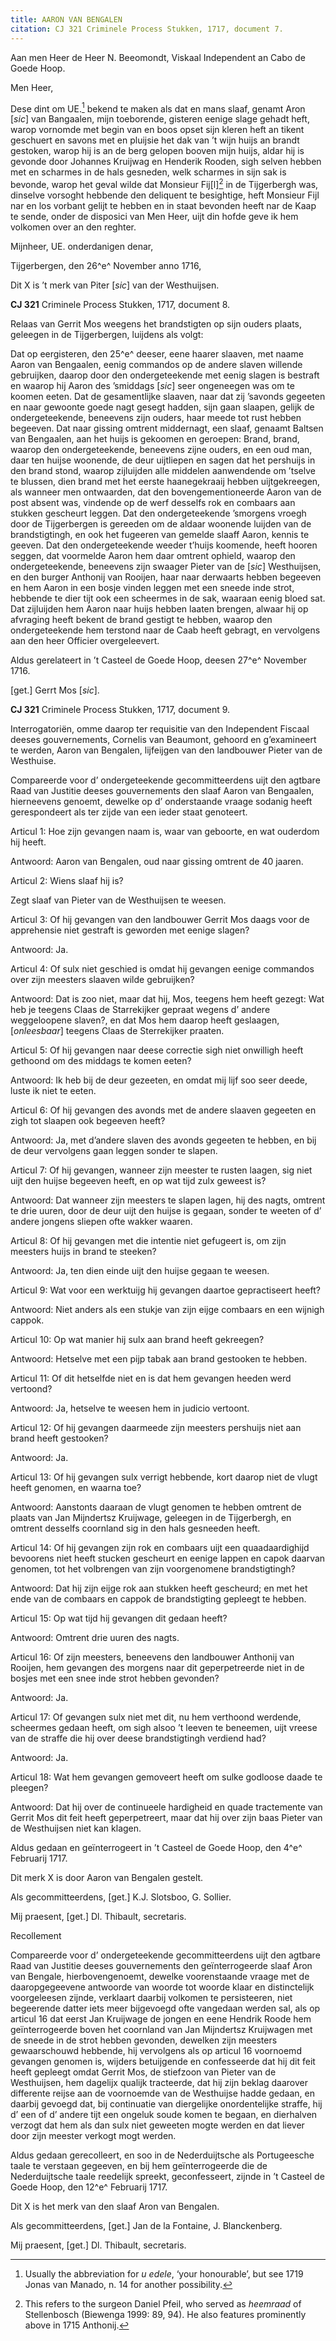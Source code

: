 ```yaml
---
title: AARON VAN BENGALEN
citation: CJ 321 Criminele Process Stukken, 1717, document 7.
---
```


Aan men Heer de Heer N. Beeomondt, Viskaal Independent an Cabo de Goede Hoop.

Men Heer,

Dese dint om UE.[^1] bekend te maken als dat en mans slaaf, genamt Aron \[*sic*\] van Bangaalen, mijn toeborende, gisteren eenige slage gehadt heft, warop vornomde met begin van en boos opset sijn kleren heft an tikent geschuert en savons met en pluijsie het dak van ’t wijn huijs an brandt gestoken, warop hij is an de berg gelopen booven mijn huijs, aldar hij is gevonde door Johannes Kruijwag en Henderik Rooden, sigh selven hebben met en scharmes in de hals gesneden, welk scharmes in sijn sak is bevonde, warop het geval wilde dat Monsieur Fij\[l\]​[^2] in de Tijgerbergh was, dinselve vorsoght hebbende den deliquent te besightige, heft Monsieur Fijl nar en los vorbant gelijt te hebben en in staat bevonden heeft nar de Kaap te sende, onder de disposici van Men Heer, uijt din hofde geve ik hem volkomen over an den reghter.

Mijnheer, UE. onderdanigen denar,

Tijgerbergen, den 26^e^ November anno 1716,

Dit X is ’t merk van Piter \[*sic*\] van der Westhuijsen.

**CJ 321** Criminele Process Stukken, 1717, document 8.

Relaas van Gerrit Mos weegens het brandstigten op sijn ouders plaats, geleegen in de Tijgerbergen, luijdens als volgt:

Dat op eergisteren, den 25^e^ deeser, eene haarer slaaven, met naame Aaron van Bengaalen, eenig commandos op de andere slaven willende gebruijken, daarop door den ondergeteekende met eenig slagen is bestraft en waarop hij Aaron des ’smiddags \[*sic*\] seer ongeneegen was om te koomen eeten. Dat de gesamentlijke slaaven, naar dat zij ’savonds gegeeten en naar gewoonte goede nagt gesegt hadden, sijn gaan slaapen, gelijk de ondergeteekende, beneevens zijn ouders, haar meede tot rust hebben begeeven. Dat naar gissing omtrent middernagt, een slaaf, genaamt Baltsen van Bengaalen, aan het huijs is gekoomen en geroepen: Brand, brand, waarop den ondergeteekende, beneevens zijne ouders, en een oud man, daar ten huijse woonende, de deur uijtliepen en sagen dat het pershuijs in den brand stond, waarop zijluijden alle middelen aanwendende om ’tselve te blussen, dien brand met het eerste haanegekraaij hebben uijtgekreegen, als wanneer men ontwaarden, dat den bovengementioneerde Aaron van de post absent was, vindende op de werf desselfs rok en combaars aan stukken gescheurt leggen. Dat den ondergeteekende ’smorgens vroegh door de Tijgerbergen is gereeden om de aldaar woonende luijden van de brandstigtingh, en ook het fugeeren van gemelde slaaff Aaron, kennis te geeven. Dat den ondergeteekende weeder t’huijs koomende, heeft hooren seggen, dat voormelde Aaron hem daar omtrent ophield, waarop den ondergeteekende, beneevens zijn swaager Pieter van de \[*sic*\] Westhuijsen, en den burger Anthonij van Rooijen, haar naar derwaarts hebben begeeven en hem Aaron in een bosje vinden leggen met een sneede inde strot, hebbende te dier tijt ook een scheermes in de sak, waaraan eenig bloed sat. Dat zijluijden hem Aaron naar huijs hebben laaten brengen, alwaar hij op afvraging heeft bekent de brand gestigt te hebben, waarop den ondergeteekende hem terstond naar de Caab heeft gebragt, en vervolgens aan den heer Officier overgeleevert.

Aldus gerelateert in ’t Casteel de Goede Hoop, deesen 27^e^ November 1716.

\[get.\] Gerrt Mos \[*sic*\].

**CJ 321** Criminele Process Stukken, 1717, document 9.

Interrogatoriën, omme daarop ter requisitie van den Independent Fiscaal deeses gouvernements, Cornelis van Beaumont, gehoord en g’examineert te werden, Aaron van Bengalen, lijfeijgen van den landbouwer Pieter van de Westhuise.

Compareerde voor d’ ondergeteekende gecommitteerdens uijt den agtbare Raad van Justitie deeses gouvernements den slaaf Aaron van Bengaalen, hierneevens genoemt, dewelke op d’ onderstaande vraage sodanig heeft gerespondeert als ter zijde van een ieder staat genoteert.

Articul 1: Hoe zijn gevangen naam is, waar van geboorte, en wat ouderdom hij heeft.

Antwoord: Aaron van Bengalen, oud naar gissing omtrent de 40 jaaren.

Articul 2: Wiens slaaf hij is?

Zegt slaaf van Pieter van de Westhuijsen te weesen.

Articul 3: Of hij gevangen van den landbouwer Gerrit Mos daags voor de apprehensie niet gestraft is geworden met eenige slagen?

Antwoord: Ja.

Articul 4: Of sulx niet geschied is omdat hij gevangen eenige commandos over zijn meesters slaaven wilde gebruijken?

Antwoord: Dat is zoo niet, maar dat hij, Mos, teegens hem heeft gezegt: Wat heb je teegens Claas de Starrekijker gepraat wegens d’ andere weggeloopene slaven?, en dat Mos hem daarop heeft geslaagen, \[*onleesbaar*\] teegens Claas de Sterrekijker praaten.

Articul 5: Of hij gevangen naar deese correctie sigh niet onwilligh heeft gethoond om des middags te komen eeten?

Antwoord: Ik heb bij de deur gezeeten, en omdat mij lijf soo seer deede, luste ik niet te eeten.

Articul 6: Of hij gevangen des avonds met de andere slaaven gegeeten en zigh tot slaapen ook begeeven heeft?

Antwoord: Ja, met d’andere slaven des avonds gegeeten te hebben, en bij de deur vervolgens gaan leggen sonder te slapen.

Articul 7: Of hij gevangen, wanneer zijn meester te rusten laagen, sig niet uijt den huijse begeeven heeft, en op wat tijd zulx geweest is?

Antwoord: Dat wanneer zijn meesters te slapen lagen, hij des nagts, omtrent te drie uuren, door de deur uijt den huijse is gegaan, sonder te weeten of d’ andere jongens sliepen ofte wakker waaren.

Articul 8: Of hij gevangen met die intentie niet gefugeert is, om zijn meesters huijs in brand te steeken?

Antwoord: Ja, ten dien einde uijt den huijse gegaan te weesen.

Articul 9: Wat voor een werktuijg hij gevangen daartoe gepractiseert heeft?

Antwoord: Niet anders als een stukje van zijn eijge combaars en een wijnigh cappok.

Articul 10: Op wat manier hij sulx aan brand heeft gekreegen?

Antwoord: Hetselve met een pijp tabak aan brand gestooken te hebben.

Articul 11: Of dit hetselfde niet en is dat hem gevangen heeden werd vertoond?

Antwoord: Ja, hetselve te weesen hem in judicio vertoont.

Articul 12: Of hij gevangen daarmeede zijn meesters pershuijs niet aan brand heeft gestooken?

Antwoord: Ja.

Articul 13: Of hij gevangen sulx verrigt hebbende, kort daarop niet de vlugt heeft genomen, en waarna toe?

Antwoord: Aanstonts daaraan de vlugt genomen te hebben omtrent de plaats van Jan Mijndertsz Kruijwage, geleegen in de Tijgerbergh, en omtrent desselfs coornland sig in den hals gesneeden heeft.

Articul 14: Of hij gevangen zijn rok en combaars uijt een quaadaardighijd bevoorens niet heeft stucken gescheurt en eenige lappen en capok daarvan genomen, tot het volbrengen van zijn voorgenomene brandstigtingh?

Antwoord: Dat hij zijn eijge rok aan stukken heeft gescheurd; en met het ende van de combaars en cappok de brandstigting gepleegt te hebben.

Articul 15: Op wat tijd hij gevangen dit gedaan heeft?

Antwoord: Omtrent drie uuren des nagts.

Articul 16: Of zijn meesters, beneevens den landbouwer Anthonij van Rooijen, hem gevangen des morgens naar dit geperpetreerde niet in de bosjes met een snee inde strot hebben gevonden?

Antwoord: Ja.

Articul 17: Of gevangen sulx niet met dit, nu hem verthoond werdende, scheermes gedaan heeft, om sigh alsoo ’t leeven te beneemen, uijt vreese van de straffe die hij over deese brandstigtingh verdiend had?

Antwoord: Ja.

Articul 18: Wat hem gevangen gemoveert heeft om sulke godloose daade te pleegen?

Antwoord: Dat hij over de continueele hardigheid en quade tractemente van Gerrit Mos dit feit heeft geperpetreert, maar dat hij over zijn baas Pieter van de Westhuijsen niet kan klagen.

Aldus gedaan en geïnterrogeert in ’t Casteel de Goede Hoop, den 4^e^ Februarij 1717.

Dit merk X is door Aaron van Bengalen gestelt.

Als gecommitteerdens, \[get.\] K.J. Slotsboo, G. Sollier.

Mij praesent, \[get.\] Dl. Thibault, secretaris.

Recollement

Compareerde voor d’ ondergeteekende gecommitteerdens uijt den agtbare Raad van Justitie deeses gouvernements den geïnterrogeerde slaaf Aron van Bengale, hierbovengenoemt, dewelke voorenstaande vraage met de daaropgegeevene antwoorde van woorde tot woorde klaar en distinctelijk voorgeleesen zijnde, verklaart daarbij volkomen te persisteeren, niet begeerende datter iets meer bijgevoegd ofte vangedaan werden sal, als op articul 16 dat eerst Jan Kruijwage de jongen en eene Hendrik Roode hem geïnterrogeerde boven het coornland van Jan Mijndertsz Kruijwagen met de sneede in de strot hebben gevonden, dewelken zijn meesters gewaarschouwd hebbende, hij vervolgens als op articul 16 voornoemd gevangen genomen is, wijders betuijgende en confesseerde dat hij dit feit heeft gepleegt omdat Gerrit Mos, de stiefzoon van Pieter van de Westhuijsen, hem dagelijx qualijk tracteerde, dat hij zijn beklag daarover differente reijse aan de voornoemde van de Westhuijse hadde gedaan, en daarbij gevoegd dat, bij continuatie van diergelijke onordentelijke straffe, hij d’ een of d’ andere tijt een ongeluk soude komen te begaan, en dierhalven verzogt dat hem als dan sulx niet geweeten mogte werden en dat liever door zijn meester verkogt mogt werden.

Aldus gedaan gerecolleert, en soo in de Nederduijtsche als Portugeesche taale te verstaan gegeeven, en bij hem geïnterrogeerde die de Nederduijtsche taale reedelijk spreekt, geconfesseert, zijnde in ’t Casteel de Goede Hoop, den 12^e^ Februarij 1717.

Dit X is het merk van den slaaf Aron van Bengalen.

Als gecommitteerdens, \[get.\] Jan de la Fontaine, J. Blanckenberg.

Mij praesent, \[get.\] Dl. Thibault, secretaris.

[^1]: Usually the abbreviation for *u edele*, ‘your honourable’, but see 1719 Jonas van Manado, n. 14 for another possibility.

[^2]: This refers to the surgeon Daniel Pfeil, who served as *heemraad* of Stellenbosch (Biewenga 1999: 89, 94). He also features prominently above in 1715 Anthonij.
